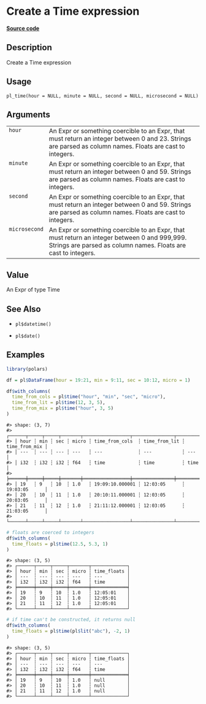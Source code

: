 

# Create a Time expression

[**Source code**](https://github.com/pola-rs/r-polars/tree/main/R/functions__lazy.R#L1175)

## Description

Create a Time expression

## Usage

<pre><code class='language-R'>pl_time(hour = NULL, minute = NULL, second = NULL, microsecond = NULL)
</code></pre>

## Arguments

<table>
<tr>
<td style="white-space: nowrap; font-family: monospace; vertical-align: top">
<code id="pl_time_:_hour">hour</code>
</td>
<td>
An Expr or something coercible to an Expr, that must return an integer
between 0 and 23. Strings are parsed as column names. Floats are cast to
integers.
</td>
</tr>
<tr>
<td style="white-space: nowrap; font-family: monospace; vertical-align: top">
<code id="pl_time_:_minute">minute</code>
</td>
<td>
An Expr or something coercible to an Expr, that must return an integer
between 0 and 59. Strings are parsed as column names. Floats are cast to
integers.
</td>
</tr>
<tr>
<td style="white-space: nowrap; font-family: monospace; vertical-align: top">
<code id="pl_time_:_second">second</code>
</td>
<td>
An Expr or something coercible to an Expr, that must return an integer
between 0 and 59. Strings are parsed as column names. Floats are cast to
integers.
</td>
</tr>
<tr>
<td style="white-space: nowrap; font-family: monospace; vertical-align: top">
<code id="pl_time_:_microsecond">microsecond</code>
</td>
<td>
An Expr or something coercible to an Expr, that must return an integer
between 0 and 999,999. Strings are parsed as column names. Floats are
cast to integers.
</td>
</tr>
</table>

## Value

An Expr of type Time

## See Also

<ul>
<li>

<code>pl$datetime()</code>

</li>
<li>

<code>pl$date()</code>

</li>
</ul>

## Examples

``` r
library(polars)

df = pl$DataFrame(hour = 19:21, min = 9:11, sec = 10:12, micro = 1)

df$with_columns(
  time_from_cols = pl$time("hour", "min", "sec", "micro"),
  time_from_lit = pl$time(12, 3, 5),
  time_from_mix = pl$time("hour", 3, 5)
)
```

    #> shape: (3, 7)
    #> ┌──────┬─────┬─────┬───────┬─────────────────┬───────────────┬───────────────┐
    #> │ hour ┆ min ┆ sec ┆ micro ┆ time_from_cols  ┆ time_from_lit ┆ time_from_mix │
    #> │ ---  ┆ --- ┆ --- ┆ ---   ┆ ---             ┆ ---           ┆ ---           │
    #> │ i32  ┆ i32 ┆ i32 ┆ f64   ┆ time            ┆ time          ┆ time          │
    #> ╞══════╪═════╪═════╪═══════╪═════════════════╪═══════════════╪═══════════════╡
    #> │ 19   ┆ 9   ┆ 10  ┆ 1.0   ┆ 19:09:10.000001 ┆ 12:03:05      ┆ 19:03:05      │
    #> │ 20   ┆ 10  ┆ 11  ┆ 1.0   ┆ 20:10:11.000001 ┆ 12:03:05      ┆ 20:03:05      │
    #> │ 21   ┆ 11  ┆ 12  ┆ 1.0   ┆ 21:11:12.000001 ┆ 12:03:05      ┆ 21:03:05      │
    #> └──────┴─────┴─────┴───────┴─────────────────┴───────────────┴───────────────┘

``` r
# floats are coerced to integers
df$with_columns(
  time_floats = pl$time(12.5, 5.3, 1)
)
```

    #> shape: (3, 5)
    #> ┌──────┬─────┬─────┬───────┬─────────────┐
    #> │ hour ┆ min ┆ sec ┆ micro ┆ time_floats │
    #> │ ---  ┆ --- ┆ --- ┆ ---   ┆ ---         │
    #> │ i32  ┆ i32 ┆ i32 ┆ f64   ┆ time        │
    #> ╞══════╪═════╪═════╪═══════╪═════════════╡
    #> │ 19   ┆ 9   ┆ 10  ┆ 1.0   ┆ 12:05:01    │
    #> │ 20   ┆ 10  ┆ 11  ┆ 1.0   ┆ 12:05:01    │
    #> │ 21   ┆ 11  ┆ 12  ┆ 1.0   ┆ 12:05:01    │
    #> └──────┴─────┴─────┴───────┴─────────────┘

``` r
# if time can't be constructed, it returns null
df$with_columns(
  time_floats = pl$time(pl$lit("abc"), -2, 1)
)
```

    #> shape: (3, 5)
    #> ┌──────┬─────┬─────┬───────┬─────────────┐
    #> │ hour ┆ min ┆ sec ┆ micro ┆ time_floats │
    #> │ ---  ┆ --- ┆ --- ┆ ---   ┆ ---         │
    #> │ i32  ┆ i32 ┆ i32 ┆ f64   ┆ time        │
    #> ╞══════╪═════╪═════╪═══════╪═════════════╡
    #> │ 19   ┆ 9   ┆ 10  ┆ 1.0   ┆ null        │
    #> │ 20   ┆ 10  ┆ 11  ┆ 1.0   ┆ null        │
    #> │ 21   ┆ 11  ┆ 12  ┆ 1.0   ┆ null        │
    #> └──────┴─────┴─────┴───────┴─────────────┘
